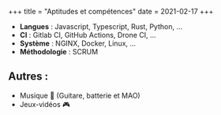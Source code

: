 +++
title = "Aptitudes et compétences"
date = 2021-02-17
+++

- **Langues** : Javascript, Typescript, Rust, Python, ...
- **CI** : Gitlab CI, GitHub Actions, Drone CI, ...
- **Système** : NGINX, Docker, Linux, ...
- **Méthodologie** : SCRUM

## Autres :

- Musique 🎵 (Guitare, batterie et MAO)
- Jeux-vidéos 🎮
